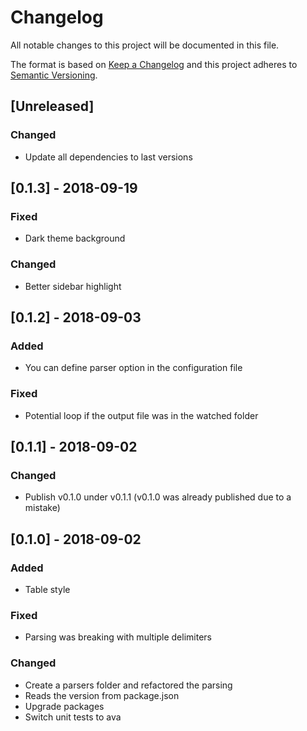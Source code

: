 # Changelog
All notable changes to this project will be documented in this file.

The format is based on [Keep a Changelog](http://keepachangelog.com/en/1.0.0/)
and this project adheres to [Semantic Versioning](http://semver.org/spec/v2.0.0.html).

## [Unreleased]
### Changed
- Update all dependencies to last versions

## [0.1.3] - 2018-09-19
### Fixed
- Dark theme background

### Changed
- Better sidebar highlight

## [0.1.2] - 2018-09-03
### Added
- You can define parser option in the configuration file

### Fixed
- Potential loop if the output file was in the watched folder

## [0.1.1] - 2018-09-02
### Changed
- Publish v0.1.0 under v0.1.1 (v0.1.0 was already published due to a mistake)

## [0.1.0] - 2018-09-02
### Added
- Table style

### Fixed
- Parsing was breaking with multiple delimiters

### Changed
- Create a parsers folder and refactored the parsing
- Reads the version from package.json
- Upgrade packages
- Switch unit tests to ava
